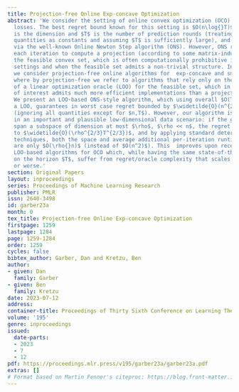 ```yaml
---
title: Projection-free Online Exp-concave Optimization
abstract: 'We consider the setting of online convex optimization (OCO) with \textit{exp-concave}
  losses. The best regret bound known for this setting is $O(n\log{}T)$, where $n$
  is the dimension and $T$ is the number of prediction rounds (treating all other
  quantities as constants and assuming $T$ is sufficiently large), and is attainable
  via the well-known Online Newton Step algorithm (ONS). However, ONS requires on
  each iteration to compute a projection (according to some matrix-induced norm) onto
  the feasible convex set, which is often computationally prohibitive in high-dimensional
  settings and when the feasible set admits a non-trivial structure. In this work
  we consider projection-free online algorithms for  exp-concave and smooth losses,
  where by projection-free we refer to algorithms that rely only on the availability
  of a linear optimization oracle (LOO) for the feasible set, which in many applications
  of interest admits much more efficient implementations than a projection oracle.
  We present an LOO-based ONS-style algorithm, which using overall $O(T)$ calls to
  a LOO, guarantees in worst case regret bounded by $\widetilde{O}(n^{2/3}T^{2/3})$
  (ignoring all quantities except for $n,T$). However, our algorithm is most interesting
  in an important and plausible low-dimensional data scenario: if the gradients  (approximately)
  span a subspace of dimension at most $\rho$, $\rho << n$, the regret bound improves
  to $\widetilde{O}(\rho^{2/3}T^{2/3})$, and by applying standard deterministic sketching
  techniques, both the space and average additional per-iteration runtime requirements
  are only $O(\rho{}n)$ (instead of $O(n^2)$). This  improves upon recently proposed
  LOO-based algorithms for OCO which, while having the same state-of-the-art dependence
  on the horizon $T$, suffer from regret/oracle complexity that scales with $\sqrt{n}$
  or worse.'
section: Original Papers
layout: inproceedings
series: Proceedings of Machine Learning Research
publisher: PMLR
issn: 2640-3498
id: garber23a
month: 0
tex_title: Projection-free Online Exp-concave Optimization
firstpage: 1259
lastpage: 1284
page: 1259-1284
order: 1259
cycles: false
bibtex_author: Garber, Dan and Kretzu, Ben
author:
- given: Dan
  family: Garber
- given: Ben
  family: Kretzu
date: 2023-07-12
address: 
container-title: Proceedings of Thirty Sixth Conference on Learning Theory
volume: '195'
genre: inproceedings
issued:
  date-parts:
  - 2023
  - 7
  - 12
pdf: https://proceedings.mlr.press/v195/garber23a/garber23a.pdf
extras: []
# Format based on Martin Fenner's citeproc: https://blog.front-matter.io/posts/citeproc-yaml-for-bibliographies/
---
```


